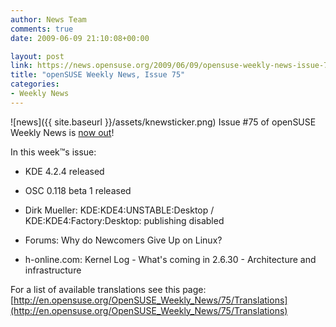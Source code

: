 ```yaml
---
author: News Team
comments: true
date: 2009-06-09 21:10:08+00:00

layout: post
link: https://news.opensuse.org/2009/06/09/opensuse-weekly-news-issue-75/
title: "openSUSE Weekly News, Issue 75"
categories:
- Weekly News
---
```

![news]({{ site.baseurl }}/assets/knewsticker.png) Issue #75 of openSUSE Weekly News is [now out](http://en.opensuse.org/OpenSUSE_Weekly_News/75)!  
  

In this week™s issue:
 

  *  KDE 4.2.4 released     

  *   OSC 0.118 beta 1 released 

  *   Dirk Mueller: KDE:KDE4:UNSTABLE:Desktop / KDE:KDE4:Factory:Desktop: publishing disabled 

  *   Forums: Why do Newcomers Give Up on Linux? 

  *   h-online.com: Kernel Log - What's coming in 2.6.30 - Architecture and infrastructure




For a list of available translations see this page:
[http://en.opensuse.org/OpenSUSE_Weekly_News/75/Translations](http://en.opensuse.org/OpenSUSE_Weekly_News/75/Translations)
		
